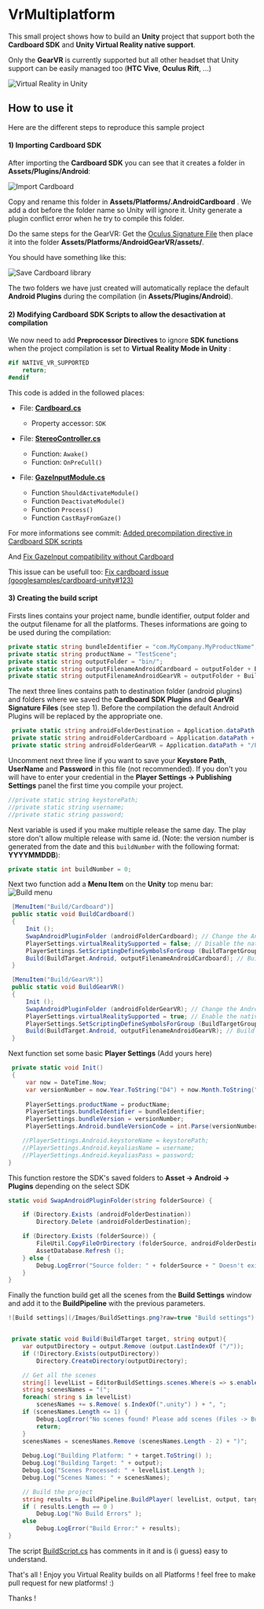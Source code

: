 # VrMultiplatform

This small project shows how to build an **Unity** project that support both the **Cardboard SDK** and **Unity Virtual Reality native support**.

Only the **GearVR** is currently supported but all other headset that Unity support can be easily managed too (**HTC Vive**, **Oculus Rift**, ...)


![Virtual Reality in Unity](/Images/VirtualRealitySupportedUnity.png?raw=true "Virtual Reality in Unity")


## How to use it

Here are the different steps to reproduce this sample project


#### 1) Importing Cardboard SDK


After importing the **Cardboard SDK** you can see that it creates a folder in **Assets/Plugins/Android**:

![Import Cardboard](/Images/ImportCardboard.png?raw=true "Import Cardboard")


Copy and rename this folder in **Assets/Platforms/.AndroidCardboard** . We add a dot before the folder name so Unity will ignore it. Unity generate a plugin conflict error when he try to compile this folder.

Do the same steps for the GearVR: Get the [Oculus Signature File](https://developer.oculus.com/osig/) then place it into the folder **Assets/Platforms/AndroidGearVR/assets/**.

You should have something like this:

![Save Cardboard library](/Images/SaveCardboardLib.png?raw=true "Save Cardboard library")

The two folders we have just created will automatically replace the default **Android Plugins** during the compilation (in **Assets/Plugins/Android**).


#### 2) Modifying Cardboard SDK Scripts to allow the desactivation at compilation

We now need to add **Preprocessor Directives** to ignore **SDK functions** when the project compilation is set to **Virtual Reality Mode in Unity** :

```C#
#if NATIVE_VR_SUPPORTED
    return;
#endif
```

This code is added in the followed places:
* File: **[Cardboard.cs](/Assets/Cardboard/Scripts/Cardboard.cs)**
   * Property accessor: ``SDK``
   
* File: **[StereoController.cs](/Assets/Cardboard/Scripts/StereoController.cs)**
   * Function: ``Awake()``
   * Function: ``OnPreCull()``

* File: **[GazeInputModule.cs](/Assets/Cardboard/Scripts/GazeInputModule.cs)**
   * Function ``ShouldActivateModule()``
   * Function ``DeactivateModule()``
   * Function ``Process()``
   * Function ``CastRayFromGaze()``

For more informations see commit: [Added precompilation directive in Cardboard SDK scripts](/../../commit/a162a61fc24867639bbfb2554cf0bcfd56585a1b)

And [Fix GazeInput compatibility without Cardboard](https://github.com/ludo6577/VrMultiplatform/commit/444a81e45419137087dcafd158b6dbb341d2673a)

This issue can be usefull too: [Fix cardboard issue (googlesamples/cardboard-unity#123)](https://github.com/ludo6577/VrMultiplatform/commit/14752a197a753864c5c0d23ca47c2b16d8f9c1c7)

#### 3) Creating the build script

Firsts lines contains your project name, bundle identifier, output folder and the output filename for all the platforms. Theses informations are going to be used during the compilation:

```C#
private static string bundleIdentifier = "com.MyCompany.MyProductName";
private static string productName = "TestScene";
private static string outputFolder = "bin/";
private static string outputFilenameAndroidCardboard = outputFolder + BuildScript.productName + "Cardboard.apk";
private static string outputFilenameAndroidGearVR = outputFolder + BuildScript.productName + "GearVR.apk";
```
	 
The next three lines contains path to destination folder (android plugins) and folders where we saved the **Cardboard SDK Plugins** and **GearVR Signature Files** (see step 1). Before the compilation the default Android Plugins will be replaced by the appropriate one.

```C#
 private static string androidFolderDestination = Application.dataPath + "/Plugins/Android/";
 private static string androidFolderCardboard = Application.dataPath + "/Plateforms/.AndroidCardboard/";
 private static string androidFolderGearVR = Application.dataPath + "/Plateforms/AndroidGearVR/";
```

Uncomment next three line if you want to save your **Keystore Path**, **UserName** and **Password** in this file (not recommended).
If you don't you will have to enter your credential in the **Player Settings -> Publishing Settings** panel the first time you compile your project.

```C#
//private static string keystorePath;
//private static string username;
//private static string password;
```

Next variable is used if you make multiple release the same day. The play store don't allow multiple release with same id. (Note: the version number is generated from the date and this ``buildNumber`` with the following format: **YYYYMMDDB**):

```C#
private static int buildNumber = 0;
```
	 
Next two function add a **Menu Item** on the **Unity** top menu bar:
![Build menu](/Images/BuildMenu.png?raw=true "Build menu")
	
```C#
 [MenuItem("Build/Cardboard")]
 public static void BuildCardboard()
 {
	 Init ();
	 SwapAndroidPluginFolder (androidFolderCardboard); // Change the Android Plugin
	 PlayerSettings.virtualRealitySupported = false; // Disable the native Unity VR support
	 PlayerSettings.SetScriptingDefineSymbolsForGroup (BuildTargetGroup.Android, ""); // Remove precompilation symbol
	 Build(BuildTarget.Android, outputFilenameAndroidCardboard); // Build the project
 }

 [MenuItem("Build/GearVR")]
 public static void BuildGearVR()
 {
	 Init ();
	 SwapAndroidPluginFolder (androidFolderGearVR); // Change the Android Plugin
	 PlayerSettings.virtualRealitySupported = true; // Enable the native Unity VR support
	 PlayerSettings.SetScriptingDefineSymbolsForGroup (BuildTargetGroup.Android, "NATIVE_VR_SUPPORTED"); // Add a precompilation symbol to disable the cardboard SDK
	 Build(BuildTarget.Android, outputFilenameAndroidGearVR); // Build the project
 }
```

Next function set some basic **Player Settings** (Add yours here)

```C#
 private static void Init()
 {
	 var now = DateTime.Now;
	 var versionNumber = now.Year.ToString("D4") + now.Month.ToString("D2") + now.Day.ToString("D2") + buildNumber.ToString("D2"); //Version number: YYYYMMDDB
	
	 PlayerSettings.productName = productName;
	 PlayerSettings.bundleIdentifier = bundleIdentifier;
	 PlayerSettings.bundleVersion = versionNumber;
	 PlayerSettings.Android.bundleVersionCode = int.Parse(versionNumber);

	//PlayerSettings.Android.keystoreName = keystorePath;
	//PlayerSettings.Android.keyaliasName = username;
	//PlayerSettings.Android.keyaliasPass = password;
}	 
```
	 
	 
This function restore the SDK's saved folders to **Asset -> Android -> Plugins** depending on the select SDK

```C#
static void SwapAndroidPluginFolder(string folderSource) {

	if (Directory.Exists (androidFolderDestination)) 
		Directory.Delete (androidFolderDestination);

	if (Directory.Exists (folderSource)) {
		FileUtil.CopyFileOrDirectory (folderSource, androidFolderDestination);		
		AssetDatabase.Refresh ();
	} else {
		Debug.LogError("Source folder: " + folderSource + " Doesn't exist");
	}
}
```
	
	
Finally the function build get all the scenes from the **Build Settings** window and add it to the **BuildPipeline** with the previous parameters.

```C#
![Build settings](/Images/BuildSettings.png?raw=true "Build settings")


 private static void Build(BuildTarget target, string output){		
	var outputDirectory = output.Remove (output.LastIndexOf ("/"));
	if (!Directory.Exists(outputDirectory))
		Directory.CreateDirectory(outputDirectory);

	// Get all the scenes
	string[] levelList = EditorBuildSettings.scenes.Where(s => s.enabled).Select(s => s.path).ToArray();
	string scenesNames = "(";
	foreach( string s in levelList)
		scenesNames += s.Remove( s.IndexOf(".unity") ) + ", ";
	if (scenesNames.Length <= 1) {
		Debug.LogError("No scenes found! Please add scenes (Files -> Build Settings -> Scenes in build");
		return;
	}
	scenesNames = scenesNames.Remove (scenesNames.Length - 2) + ")";
	
	Debug.Log("Building Platform: " + target.ToString() );
	Debug.Log("Building Target: " + output);
	Debug.Log("Scenes Processed: " + levelList.Length );		
	Debug.Log("Scenes Names: " + scenesNames);

	// Build the project
	string results = BuildPipeline.BuildPlayer( levelList, output, target, BuildOptions.None );		
	if ( results.Length == 0 )
		Debug.Log("No Build Errors" );
	else
		Debug.LogError("Build Error:" + results);
}
```

The script [BuildScript.cs](/Assets/BuildScript.cs) has comments in it and is (i guess) easy to understand.

That's all ! Enjoy you Virtual Reality builds on all Platforms ! feel free to make pull request for new platforms! :)

Thanks !











